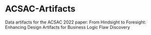 # ACSAC-Artifacts
Data artifacts for the ACSAC 2022 paper: From Hindsight to Foresight: Enhancing Design Artifacts for Business Logic Flaw Discovery
